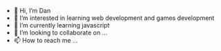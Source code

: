 - 👋 Hi, I’m Dan
- 👀 I’m interested in learning web development and games development
- 🌱 I’m currently learning javascript
- 💞️ I’m looking to collaborate on ...
- 📫 How to reach me ...

<!---
D-Perk93/D-Perk93 is a ✨ special ✨ repository because its `README.md` (this file) appears on your GitHub profile.
You can click the Preview link to take a look at your changes.
--->
